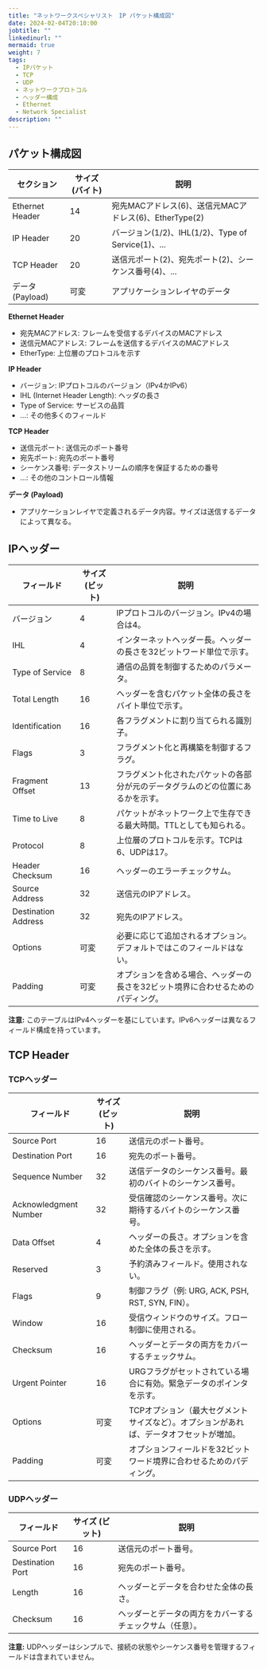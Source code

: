 ```yaml
---
title: "ネットワークスペシャリスト　IP パケット構成図"
date: 2024-02-04T20:10:00
jobtitle: ""
linkedinurl: ""
mermaid: true
weight: 7
tags:
  - IPパケット
  - TCP
  - UDP
  - ネットワークプロトコル
  - ヘッダー構成
  - Ethernet
  - Network Specialist
description: ""
---
```



## パケット構成図

| セクション            | サイズ (バイト) | 説明                                           |
|-------------------|------------|----------------------------------------------|
| Ethernet Header   | 14         | 宛先MACアドレス(6)、送信元MACアドレス(6)、EtherType(2) |
| IP Header         | 20         | バージョン(1/2)、IHL(1/2)、Type of Service(1)、...   |
| TCP Header        | 20         | 送信元ポート(2)、宛先ポート(2)、シーケンス番号(4)、...  |
| データ (Payload)   | 可変          | アプリケーションレイヤのデータ                           |

**Ethernet Header**

- 宛先MACアドレス: フレームを受信するデバイスのMACアドレス
- 送信元MACアドレス: フレームを送信するデバイスのMACアドレス
- EtherType: 上位層のプロトコルを示す

**IP Header**

- バージョン: IPプロトコルのバージョン（IPv4かIPv6）
- IHL (Internet Header Length): ヘッダの長さ
- Type of Service: サービスの品質
- ...: その他多くのフィールド

**TCP Header**

- 送信元ポート: 送信元のポート番号
- 宛先ポート: 宛先のポート番号
- シーケンス番号: データストリームの順序を保証するための番号
- ...: その他のコントロール情報

**データ (Payload)**

- アプリケーションレイヤで定義されるデータ内容。サイズは送信するデータによって異なる。

## IPヘッダー

| フィールド          | サイズ (ビット) | 説明                                              |
|-----------------|-------------|-------------------------------------------------|
| バージョン         | 4           | IPプロトコルのバージョン。IPv4の場合は4。                     |
| IHL             | 4           | インターネットヘッダー長。ヘッダーの長さを32ビットワード単位で示す。       |
| Type of Service | 8           | 通信の品質を制御するためのパラメータ。                             |
| Total Length    | 16          | ヘッダーを含むパケット全体の長さをバイト単位で示す。                 |
| Identification  | 16          | 各フラグメントに割り当てられる識別子。                              |
| Flags           | 3           | フラグメント化と再構築を制御するフラグ。                              |
| Fragment Offset | 13          | フラグメント化されたパケットの各部分が元のデータグラムのどの位置にあるかを示す。 |
| Time to Live    | 8           | パケットがネットワーク上で生存できる最大時間。TTLとしても知られる。      |
| Protocol        | 8           | 上位層のプロトコルを示す。TCPは6、UDPは17。                          |
| Header Checksum | 16          | ヘッダーのエラーチェックサム。                                      |
| Source Address  | 32          | 送信元のIPアドレス。                                            |
| Destination Address | 32      | 宛先のIPアドレス。                                              |
| Options         | 可変         | 必要に応じて追加されるオプション。デフォルトではこのフィールドはない。        |
| Padding         | 可変         | オプションを含める場合、ヘッダーの長さを32ビット境界に合わせるためのパディング。  |

**注意:** このテーブルはIPv4ヘッダーを基にしています。IPv6ヘッダーは異なるフィールド構成を持っています。

## TCP Header

### TCPヘッダー

| フィールド            | サイズ (ビット) | 説明                                                         |
|-------------------|-------------|------------------------------------------------------------|
| Source Port       | 16          | 送信元のポート番号。                                          |
| Destination Port  | 16          | 宛先のポート番号。                                            |
| Sequence Number   | 32          | 送信データのシーケンス番号。最初のバイトのシーケンス番号。                 |
| Acknowledgment Number | 32      | 受信確認のシーケンス番号。次に期待するバイトのシーケンス番号。              |
| Data Offset       | 4           | ヘッダーの長さ。オプションを含めた全体の長さを示す。                        |
| Reserved          | 3           | 予約済みフィールド。使用されない。                                 |
| Flags             | 9           | 制御フラグ（例: URG, ACK, PSH, RST, SYN, FIN）。                |
| Window            | 16          | 受信ウィンドウのサイズ。フロー制御に使用される。                         |
| Checksum          | 16          | ヘッダーとデータの両方をカバーするチェックサム。                        |
| Urgent Pointer    | 16          | URGフラグがセットされている場合に有効。緊急データのポインタを示す。          |
| Options           | 可変        | TCPオプション（最大セグメントサイズなど）。オプションがあれば、データオフセットが増加。 |
| Padding           | 可変        | オプションフィールドを32ビットワード境界に合わせるためのパディング。          |

### UDPヘッダー

| フィールド           | サイズ (ビット) | 説明                                         |
|------------------|-------------|--------------------------------------------|
| Source Port      | 16          | 送信元のポート番号。                          |
| Destination Port | 16          | 宛先のポート番号。                            |
| Length           | 16          | ヘッダーとデータを合わせた全体の長さ。                |
| Checksum         | 16          | ヘッダーとデータの両方をカバーするチェックサム（任意）。 |

**注意:** UDPヘッダーはシンプルで、接続の状態やシーケンス番号を管理するフィールドは含まれていません。
